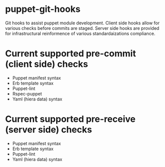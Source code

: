 puppet-git-hooks
================

Git hooks to assist puppet module development.  Client side hooks allow for various checks before commits are staged.  Server side hooks are provided for infrastructural reinformence of various standardaizations compliance.

Current supported pre-commit (client side) checks
=================================================

* Puppet manifest syntax
* Erb template syntax
* Puppet-lint
* Rspec-puppet
* Yaml (hiera data) syntax

Current supported pre-receive (server side) checks
==================================================

* Puppet manifest syntax
* Erb template syntax
* Puppet-lint
* Yaml (hiera data) syntax
